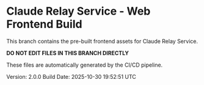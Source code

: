 # Claude Relay Service - Web Frontend Build

This branch contains the pre-built frontend assets for Claude Relay Service.

**DO NOT EDIT FILES IN THIS BRANCH DIRECTLY**

These files are automatically generated by the CI/CD pipeline.

Version: 2.0.0
Build Date: 2025-10-30 19:52:51 UTC
